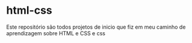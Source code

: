 # html-css
 Este repositório são todos projetos de inicio que fiz em meu caminho de aprendizagem  sobre HTML e CSS e css
